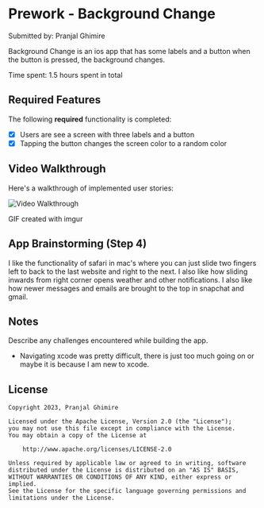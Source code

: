 # Prework - Background Change

Submitted by: Pranjal Ghimire

Background Change is an ios app that has some labels and a button when the button is pressed,
the background changes.

Time spent: 1.5 hours spent in total

## Required Features

The following **required** functionality is completed:

- [x] Users are see a screen with three labels and a button
- [x] Tapping the button changes the screen color to a random color
 
## Video Walkthrough

Here's a walkthrough of implemented user stories:

<img src='https://imgur.com/y1ZS9XM' title='Video Walkthrough' width='' alt='Video Walkthrough' />

<!-- Replace this with whatever GIF tool you used! -->
GIF created with imgur

## App Brainstorming (Step 4)
I like the functionality of safari in mac's where you can just slide two fingers left to back to the last website and right to the next.
I also like how sliding inwards from right corner opens weather and other notifications.
I also like how newer messages and emails are brought to the top in snapchat and gmail.


## Notes

Describe any challenges encountered while building the app.
- Navigating xcode was pretty difficult, there is just too much going on or maybe it is because I am new to xcode.


## License

    Copyright 2023, Pranjal Ghimire

    Licensed under the Apache License, Version 2.0 (the "License");
    you may not use this file except in compliance with the License.
    You may obtain a copy of the License at

        http://www.apache.org/licenses/LICENSE-2.0

    Unless required by applicable law or agreed to in writing, software
    distributed under the License is distributed on an "AS IS" BASIS,
    WITHOUT WARRANTIES OR CONDITIONS OF ANY KIND, either express or implied.
    See the License for the specific language governing permissions and
    limitations under the License.
